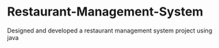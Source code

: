 # Restaurant-Management-System
 Designed and developed a restaurant management system  project using java 
